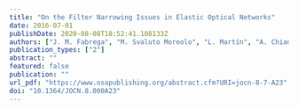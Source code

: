 ```yaml
---
title: "On the Filter Narrowing Issues in Elastic Optical Networks"
date: 2016-07-01
publishDate: 2020-08-08T18:52:41.108133Z
authors: ["J. M. Fabrega", "M. Svaluto Moreolo", "L. Martín", "A. Chiadò Piat", "E. Riccardi", "D. Roccato", "N. Sambo", "F. Cugini", "L. Potì", "S. Yan", "E. Hugues-Salas", "D. Simeonidou", "M. Gunkel", "R. Palmer", "S. Fedderwitz", "D. Rafique", "T. Rahman", "Huug de Waardt", "A. Napoli"]
publication_types: ["2"]
abstract: ""
featured: false
publication: ""
url_pdf: "https://www.osapublishing.org/abstract.cfm?URI=jocn-8-7-A23"
doi: "10.1364/JOCN.8.000A23"
---
```


